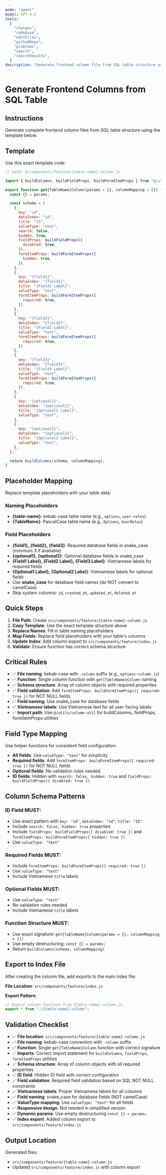 ```yaml
---
mode: "agent"
model: GPT-4.1
tools:
  [
    "changes",
    "codebase",
    "editFiles",
    "githubRepo",
    "problems",
    "search",
    "searchResults",
  ]
description: "Generate frontend column file from SQL table structure using template code"
---
```


# Generate Frontend Columns from SQL Table

## Instructions

Generate complete frontend column files from SQL table structure using the template below.

## Template

Use this exact template code:

```javascript
// path: @/components/feature/{table-name}-column.js

import { buildColumns, buildFieldProps, buildFormItemProps } from "@/utils/column-util";

export function get{TableName}Column(params = {}, columnMapping = []) {
  const {} = params;

  const schema = [
    {
      key: "id",
      dataIndex: "id",
      title: "ID",
      valueType: "text",
      search: false,
      hidden: true,
      fieldProps: buildFieldProps({
        disabled: true,
      }),
      formItemProps: buildFormItemProps({
        hidden: true,
      }),
    },
    {
      key: "{field1}",
      dataIndex: "{field1}",
      title: "{Field1 Label}",
      valueType: "text",
      formItemProps: buildFormItemProps({
        required: true,
      }),
    },
    {
      key: "{field2}",
      dataIndex: "{field2}",
      title: "{Field2 Label}",
      valueType: "text",
      formItemProps: buildFormItemProps({
        required: true,
      }),
    },
    {
      key: "{field3}",
      dataIndex: "{field3}",
      title: "{Field3 Label}",
      valueType: "text",
      formItemProps: buildFormItemProps({
        required: true,
      }),
    },
    {
      key: "{optional1}",
      dataIndex: "{optional1}",
      title: "{Optional1 Label}",
      valueType: "text",
    },
    {
      key: "{optional2}",
      dataIndex: "{optional2}",
      title: "{Optional2 Label}",
      valueType: "text",
    },
  ];

  return buildColumns(schema, columnMapping);
}
```

## Placeholder Mapping

Replace template placeholders with your table data:

### Naming Placeholders

- **{table-name}**: kebab-case table name (e.g., `options`, `user-roles`)
- **{TableName}**: PascalCase table name (e.g., `Options`, `UserRoles`)

### Field Placeholders

- **{field1}, {field2}, {field3}**: Required database fields in snake_case (minimum 3 if available)
- **{optional1}, {optional2}**: Optional database fields in snake_case
- **{Field1 Label}, {Field2 Label}, {Field3 Label}**: Vietnamese labels for required fields
- **{Optional1 Label}, {Optional2 Label}**: Vietnamese labels for optional fields
- Use **snake_case** for database field names (do NOT convert to camelCase)
- Skip system columns: `id`, `created_at`, `updated_at`, `deleted_at`

## Quick Steps

1. **File Path**: Create `src/components/feature/{table-name}-column.js`
2. **Copy Template**: Use the exact template structure above
3. **Replace Names**: Fill in table naming placeholders
4. **Map Fields**: Replace field placeholders with your table's columns
5. **Update Index**: Add column export to `src/components/feature/index.js`
6. **Validate**: Ensure function has correct schema structure

## Critical Rules

- ✅ **File naming**: kebab-case with `-column` suffix (e.g., `options-column.js`)
- ✅ **Function**: Single column function with `get{TableName}Column` naming
- ✅ **Schema structure**: Array of column objects with required properties
- ✅ **Field validation**: Add `formItemProps: buildFormItemProps({ required: true })` for NOT NULL fields
- ✅ **Field naming**: Use snake_case for database fields
- ✅ **Vietnamese labels**: Use Vietnamese text for all user-facing labels
- ✅ **Import path**: Use `@/utils/column-util` for buildColumns, fieldProps, formItemProps utilities

## Field Type Mapping

Use helper functions for consistent field configuration:

- **All fields**: Use `valueType: "text"` for simplicity
- **Required fields**: Add `formItemProps: buildFormItemProps({ required: true })` for NOT NULL fields
- **Optional fields**: No validation rules needed
- **ID fields**: Hidden with `search: false, hidden: true` and `fieldProps: buildFieldProps({ disabled: true })`

## Column Schema Patterns

### ID Field MUST:

- Use exact pattern with `key: "id"`, `dataIndex: "id"`, `title: "ID"`
- Include `search: false, hidden: true` properties
- Include `fieldProps: buildFieldProps({ disabled: true })` and `formItemProps: buildFormItemProps({ hidden: true })`
- Use `valueType: "text"`

### Required Fields MUST:

- Include `formItemProps: buildFormItemProps({ required: true })`
- Use `valueType: "text"`
- Include Vietnamese `title` labels

### Optional Fields MUST:

- Use `valueType: "text"`
- No validation rules needed
- Include Vietnamese `title` labels

### Function Structure MUST:

- Use exact signature: `get{TableName}Column(params = {}, columnMapping = [])`
- Use empty destructuring: `const {} = params;`
- Return `buildColumns(schema, columnMapping)`

## Export to Index File

After creating the column file, add exports to the main index file:

**File Location**: `src/components/feature/index.js`

**Export Pattern**:

```javascript
// Export column function from {table-name}-column.js
export * from "./{table-name}-column";
```

## Validation Checklist

- ✅ **File location**: `src/components/feature/{table-name}-column.js`
- ✅ **File naming**: kebab-case convention with `-column` suffix
- ✅ **Function**: Single `get{TableName}Column` function with correct signature
- ✅ **Imports**: Correct import statement for `buildColumns`, `fieldProps`, `formItemProps` utilities
- ✅ **Schema structure**: Array of column objects with all required properties
- ✅ **ID field**: Hidden ID field with correct configuration
- ✅ **Field validation**: Required field validation based on SQL NOT NULL constraints
- ✅ **Vietnamese labels**: Proper Vietnamese labels for all columns
- ✅ **Field naming**: snake_case for database fields (NOT camelCase)
- ✅ **ValueType mapping**: Use `valueType: "text"` for all fields
- ✅ **Responsive design**: Not needed in simplified version
- ✅ **Dynamic params**: Use empty destructuring `const {} = params;`
- ✅ **Index export**: Added column export to `src/components/feature/index.js`

## Output Location

Generated files:

- `src/components/feature/{table-name}-column.js`
- Updated `src/components/feature/index.js` with column export
